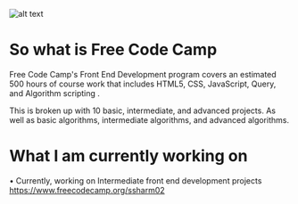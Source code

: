 ![alt text](https://i.imgur.com/i7DL7jv.png)

# So what is Free Code Camp
Free Code Camp's Front End Development program covers an estimated 500 hours of course work that includes HTML5, CSS, JavaScript, Query, and Algorithm scripting . 

This is broken up with 10 basic, intermediate, and advanced projects. As well as basic algorithms, intermediate algorithms, and advanced algorithms.

# What I  am currently working on
• Currently, working on Intermediate front end development projects
https://www.freecodecamp.org/ssharm02

